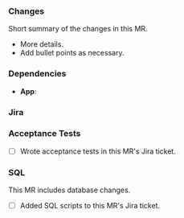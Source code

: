 <!-- Example title: OPAL-1234: Change the format for sending lab results by type to the app -->

### Changes

Short summary of the changes in this MR.

* More details.
* Add bullet points as necessary.

### Dependencies
<!-- Link to dependent pull requests. Specify whether the MRs are just related, or require each other to run. Write N/A if there are none. -->
- **App**: 

### Jira
<!-- Paste a link to this MR's related Jira issue. -->


### Acceptance Tests
<!-- Put an x in the checkbox when done. -->
- [ ] Wrote acceptance tests in this MR's Jira ticket.

### SQL
<!-- Remove this header if no database changes were made. -->
<!-- Put an x in the checkbox when done. -->

This MR includes database changes.
- [ ] Added SQL scripts to this MR's Jira ticket.
